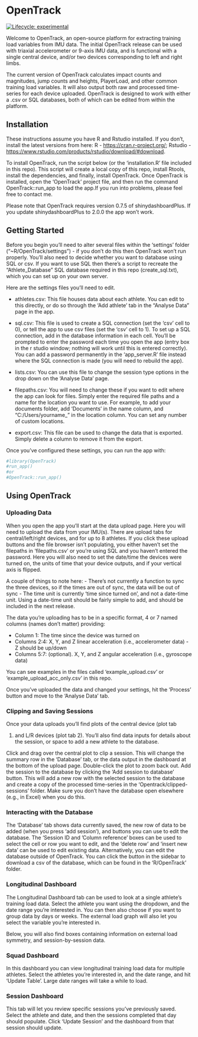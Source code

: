 
<!-- README.md is generated from README.Rmd. Please edit that file -->

# OpenTrack

<!-- badges: start -->

[![Lifecycle:
experimental](https://img.shields.io/badge/lifecycle-experimental-orange.svg)](https://www.tidyverse.org/lifecycle/#experimental)
<!-- badges: end -->

Welcome to OpenTrack, an open-source platform for extracting training
load variables from IMU data. The initial OpenTrack release can be used
with triaxial accelerometer or 9-axis IMU data, and is functional with a
single central device, and/or two devices corresponding to left and
right limbs.

The current version of OpenTrack calculates impact counts and
magnitudes, jump counts and heights, PlayerLoad, and other common
training load variables. It will also output both raw and processed
time-series for each device uploaded. OpenTrack is designed to work with
either a .csv or SQL databases, both of which can be edited from within
the platform.

## Installation

These instructions assume you have R and Rstudio installed. If you
don’t, install the latest versions from here: R -
<https://cran.r-project.org/>; Rstudio -
<https://www.rstudio.com/products/rstudio/download/#download>.

To install OpenTrack, run the script below (or the ‘installation.R’ file
included in this repo). This script will create a local copy of this
repo, install Rtools, install the dependencies, and finally, install
OpenTrack. Once OpenTrack is installed, open the ‘OpenTrack’ project
file, and then run the command OpenTrack::run\_app to load the app.If
you run into problems, please feel free to contact me.

Please note that OpenTrack requires version 0.7.5 of shinydashboardPlus.
If you update shinydashboardPlus to 2.0.0 the app won’t work.

## Getting Started

Before you begin you’ll need to alter several files within the
‘settings’ folder (“\~R/OpenTrack/settings”) - if you don’t do this then
OpenTrack won’t run properly. You’ll also need to decide whether you
want to database using SQL or csv. If you want to use SQL then there’s a
script to recreate the “Athlete\_Database” SQL database required in this
repo (create\_sql.txt), which you can set up on your own server.

Here are the settings files you’ll need to edit.

-   athletes.csv: This file houses data about each athlete. You can edit
    to this directly, or do so through the ‘Add athlete’ tab in the
    “Analyse Data” page in the app.

-   sql.csv: This file is used to create a SQL connection (set the ‘csv’
    cell to 0), or tell the app to use csv files (set the ‘csv’ cell to
    1). To set up a SQL connection, add in the database information in
    each cell. You’ll be prompted to enter the password each time you
    open the app (entry box in the r studio window; nothing will work
    until this is entered correctly). You can add a password permanently
    in the ‘app\_server.R’ file instead where the SQL connection is made
    (you will need to rebuild the app).

-   lists.csv: You can use this file to change the session type options
    in the drop down on the ‘Analyse Data’ page.

-   filepaths.csv: You will need to change these if you want to edit
    where the app can look for files. Simply enter the required file
    paths and a name for the location you want to use. For example, to
    add your documents folder, add ‘Documents’ in the name column, and
    “C:/Users/yourname\_” in the location column. You can set any number
    of custom locations.

-   export.csv: This file can be used to change the data that is
    exported. Simply delete a column to remove it from the export.

Once you’ve configured these settings, you can run the app with:

``` r
#library(OpenTrack)
#run_app()
#or
#OpenTrack::run_app()
```

## Using OpenTrack

### Uploading Data

When you open the app you’ll start at the data upload page. Here you
will need to upload the data from your IMU(s). There are upload tabs for
central/left/right devices, and for up to 8 athletes. If you click these
upload buttons and the file browser isn’t populating, you either haven’t
set the filepaths in ‘filepaths.csv’ or you’re using SQL and you haven’t
entered the password. Here you will also need to set the date/time the
devices were turned on, the units of time that your device outputs, and
if your vertical axis is flipped.

A couple of things to note here: - There’s not currently a function to
sync the three devices, so if the times are out of sync, the data will
be out of sync - The time unit is currently ‘time since turned on’, and
not a date-time unit. Using a date-time unit should be fairly simple to
add, and should be included in the next release.

The data you’re uploading has to be in a specific format, 4 or 7 named
columns (names don’t matter) providing:  
- Column 1: The time since the device was turned on  
- Columns 2:4: X, Y, and Z linear acceleration (i.e., accelerometer
data) - Z should be up/down  
- Columns 5:7: (optional). X, Y, and Z angular acceleration (i.e.,
gyroscope data)

You can see examples in the files called ‘example\_upload.csv’ or
‘example\_upload\_acc\_only.csv’ in this repo.

Once you’ve uploaded the data and changed your settings, hit the
‘Process’ button and move to the ‘Analyse Data’ tab.

### Clipping and Saving Sessions

Once your data uploads you’ll find plots of the central device (plot tab
1) and L/R devices (plot tab 2). You’ll also find data inputs for
details about the session, or space to add a new athlete to the
database.

Click and drag over the central plot to clip a session. This will change
the summary row in the ‘Database’ tab, or the data output in the
dashboard at the bottom of the upload page. Double-click the plot to
zoom back out. Add the session to the database by clicking the ‘Add
session to database’ button. This will add a new row with the selected
session to the database and create a copy of the processed time-series
in the ‘Opentrack/clipped-sessions’ folder. Make sure you don’t have the
database open elsewhere (e.g., in Excel) when you do this.

### Interacting with the Database

The ‘Database’ tab shows data currently saved, the new row of data to be
added (when you press ‘add session’), and buttons you can use to edit
the database. The ‘Session ID and ’Column reference’ boxes can be used
to select the cell or row you want to edit, and the ‘delete row’ and
‘insert new data’ can be used to edit existing data. Alternatively, you
can edit the database outside of OpenTrack. You can click the button in
the sidebar to download a csv of the database, which can be found in the
‘R/OpenTrack’ folder.

### Longitudinal Dashboard

The Longitudinal Dashboard tab can be used to look at a single athlete’s
training load data. Select the athlete you want using the dropdown, and
the date range you’re interested in. You can then also choose if you
want to group data by days or weeks. The external load graph will also
let you select the variable you’re interested in.

Below, you will also find boxes containing information on external load
symmetry, and session-by-session data.

### Squad Dashboard

In this dashboard you can view longitudinal training load data for
multiple athletes. Select the athletes you’re interested in, and the
date range, and hit ‘Update Table’. Large date ranges will take a while
to load.

### Session Dashboard

This tab will let you review specific sessions you’ve previously saved.
Select the athlete and date, and then the sessions completed that day
should populate. Click ‘Update Session’ and the dashboard from that
session should update.
